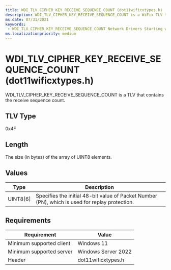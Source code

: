 ```yaml
---
title: WDI_TLV_CIPHER_KEY_RECEIVE_SEQUENCE_COUNT (dot11wificxtypes.h)
description: WDI_TLV_CIPHER_KEY_RECEIVE_SEQUENCE_COUNT is a WiFix TLV that contains the receive sequence count.
ms.date: 07/31/2021
keywords:
 - WDI_TLV_CIPHER_KEY_RECEIVE_SEQUENCE_COUNT Network Drivers Starting with Windows Vista
ms.localizationpriority: medium
---
```


# WDI\_TLV\_CIPHER\_KEY\_RECEIVE\_SEQUENCE\_COUNT (dot11wificxtypes.h)


WDI\_TLV\_CIPHER\_KEY\_RECEIVE\_SEQUENCE\_COUNT is a TLV that contains the receive sequence count.

## TLV Type


0x4F

## Length


The size (in bytes) of the array of UINT8 elements.

## Values


| Type       | Description                                                                                    |
|------------|------------------------------------------------------------------------------------------------|
| UINT8\[6\] | Specifies the initial 48-bit value of Packet Number (PN), which is used for replay protection. |

 

## Requirements

|Requirement|Value|
|--- |--- |
|Minimum supported client|Windows 11|
|Minimum supported server|Windows Server 2022|
|Header|dot11wificxtypes.h|

 

 




